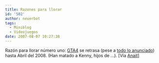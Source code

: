 ```yaml
---
title: Razones para llorar
id: '502'
author: neverbot
tags:
  - Miniblog
  - Videojuegos
date: 2007-08-07 10:27:38
---
```


Razón para llorar número uno: [GTA4](http://en.wikipedia.org/wiki/Gta4) se retrasa (pese a [todo lo anunciado](https://neverbot.com/juegos/videojuegos/grandes-cosas-que-aun-ha-de-tener-este-ano/)) hasta Abril del 2008. (Han matado a Kenny, hijos de ...). \[Vía [Anait](http://www.anaitgames.com/?p=5196)\]